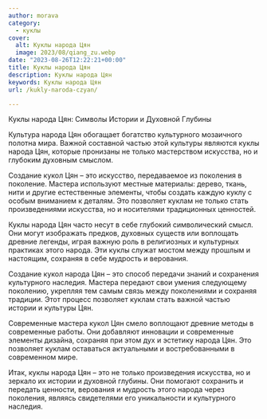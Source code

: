 ```yaml
---
author: morava
category:
  - куклы
cover:
  alt: Куклы народа Цян
  image: 2023/08/qiang_zu.webp
date: "2023-08-26T12:22:21+00:00"
title: Куклы народа Цян
description: Куклы народа Цян
keywords: Куклы народа Цян
url: /kukly-naroda-czyan/

---
```

Куклы народа Цян: Символы Истории и Духовной Глубины

Культура народа Цян обогащает богатство культурного мозаичного полотна мира. Важной составной частью этой культуры являются куклы народа Цян, которые пронизаны не только мастерством искусства, но и глубоким духовным смыслом.

Создание кукол Цян – это искусство, передаваемое из поколения в поколение. Мастера используют местные материалы: дерево, ткань, нити и другие естественные элементы, чтобы создать каждую куклу с особым вниманием к деталям. Это позволяет куклам не только стать произведениями искусства, но и носителями традиционных ценностей.

Куклы народа Цян часто несут в себе глубокий символический смысл. Они могут изображать предков, духовных существ или воплощать древние легенды, играя важную роль в религиозных и культурных практиках этого народа. Эти куклы служат мостом между прошлым и настоящим, сохраняя в себе мудрость и верования.

Создание кукол народа Цян – это способ передачи знаний и сохранения культурного наследия. Мастера передают свои умения следующему поколению, укрепляя тем самым связь между поколениями и сохраняя традиции. Этот процесс позволяет куклам стать важной частью истории и культуры Цян.

Современные мастера кукол Цян смело воплощают древние методы в современные работы. Они добавляют инновации и современные элементы дизайна, сохраняя при этом дух и эстетику народа Цян. Это позволяет куклам оставаться актуальными и востребованными в современном мире.

Итак, куклы народа Цян – это не только произведения искусства, но и зеркало их истории и духовной глубины. Они помогают сохранить и передать ценности, верования и мудрость этого народа через поколения, являясь свидетелями его уникальности и культурного наследия.
